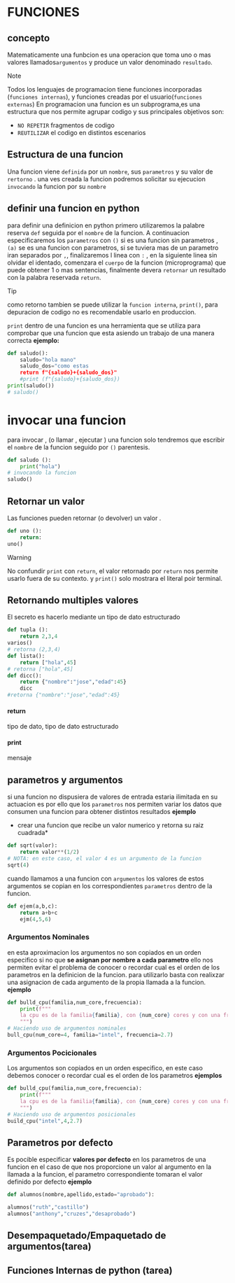 #   FUNCIONES
## concepto
Matematicamente una funbcion es una operacion que toma uno o mas valores llamados`argumentos` y produce un valor denominado `resultado`.
> [!NOTE]
> Todos los lenguajes de programacion tiene funciones incorporadas (`funciones internas`), y funciones creadas por el usuario(`funciones externas`)
En programacion una funcion es un subprograma,es una estructura que nos permite agrupar codigo y sus principales objetivos son:
- `NO REPETIR` fragmentos de codigo 
- `REUTILIZAR` el codigo en distintos escenarios
## Estructura de una funcion
Una funcion viene `definida` por un `nombre`, sus `parametros` y su valor de `rertorno` .
una ves creada la funcion podremos solicitar su ejecucion `invocando` la funcion por su `nombre`
## definir una funcion en python
para definir una definicion en python primero utilizaremos la palabre reserva `def` seguida por el `nombre` de la funcion. A continuacion especificaremos los `parametros` con `()` si es una funcion sin parametros , `(a)` se es una funcion con parametros, si se tuviera mas de un parametro iran separados por `,`, finalizaremos l linea con `:` , en la siguiente linea sin olvidar el identado, comenzara el `cuerpo` de la funcion (microprograma) que puede obtener 1 o mas sentencias, finalmente devera `retornar` un resultado con la palabra reservada `return`.
> [!TIP]
> como retorno tambien se puede utilizar la `funcion interna`, `print()`, para depuracion de codigo no es recomendable usarlo en produccion.
> 
> `print` dentro de una funcion  es una herramienta que se utiliza para comprobar que una funcion que esta asiendo un trabajo de una manera correcta
> **ejemplo:**
```python
def saludo():
    saludo="hola mano"
    saludo_dos="como estas
    return f"{saludo}+{saludo_dos}"
    #print (f"{saludo}+{saludo_dos})
print(saludo())
# saludo()
```
# invocar una funcion 
para invocar , (o llamar , ejecutar ) una funcion solo tendremos que escribir el `nombre` de la funcion seguido por `()` parentesis. 
```python
def saludo ():
    print("hola")
# invocando la funcion 
saludo()
```
## Retornar un valor
Las funciones pueden retornar (o devolver) un valor .
```python
def uno ():
    return:
uno()
```
> [!WARNING]
> No confundir  `print` con `return`, el valor retornado por `return` nos permite usarlo fuera de su contexto. y `print()` solo mostrara el literal poir terminal.

## Retornando multiples valores 
El secreto es hacerlo mediante un tipo de dato estructurado
```python
def tupla ():
    return 2,3,4
varios()
# retorna (2,3,4)
def lista():
    return ["hola",45]
# retorna ["hola",45]
def dicc():
    return {"nombre":"jose","edad":45}
    dicc 
#retorna {"nombre":"jose","edad":45}
```

#### return
tipo de dato, tipo de dato estructurado
#### print
mensaje

## parametros y argumentos
si una funcion no dispusiera de valores de entrada estaria ilimitada en su actuacion es por ello que los `parametros` nos permiten variar los datos que consumen una funcion para obtener distintos resultados
**ejemplo**
* crear una funcion que recibe un valor numerico y retorna su raiz cuadrada*
```python
def sqrt(valor):
    return valor**(1/2)
# NOTA: en este caso, el valor 4 es un argumento de la funcion
sqrt(4)
```

cuando llamamos a una funcion con `argumentos` los valores de estos argumentos se copian en los correspondientes `parametros` dentro de la funcion.
```python
def ejem(a,b,c):
    return a+b+c
    ejm(4,5,6)
```

### Argumentos Nominales 
 en esta aproximacion los argumentos no son copiados en un orden  especifico si no que **se asignan por nombre a cada parametro**  ello nos permiten evitar el problema de conocer o recordar cual es el orden de los parametros en la definicion de la funcion.
 para utilizarlo basta con realixzar una asignacion de cada argumento de la propia llamada a la funcion.
 **ejemplo**
```python
def bulld_cpu(familia,num_core,frecuencia):
    print(f"""
    la cpu es de la familia{familia}, con {num_core} cores y con una frecuencia de {frecuencia}
    """)
# Haciendo uso de argumentos nominales
bull_cpu(num_core=4, familia="intel", frecuencia=2.7)

```

### Argumentos Pocicionales
Los argumentos son copiados  en un orden especifico, en este caso debemos conocer o recordar cual es el orden de los parametros
**ejemplos**
```python
def bulld_cpu(familia,num_core,frecuencia):
    print(f"""
    la cpu es de la familia{familia}, con {num_core} cores y con una frecuencia de {frecuencia}
    """)
# Haciendo uso de argumentos posicionales
build_cpu("intel",4,2.7)
```
## Parametros por defecto
Es pocible especificar **valores por defecto**  en los parametros de una funcion en el caso de que nos proporcione un valor al argumento en la llamada a la funcion, el parametro correspondiente tomaran el valor definido por defecto
**ejemplo**
```python
def alumnos(nombre,apellido,estado="aprobado"):

alumnos("ruth","castillo")
alumnos("anthony","cruzes","desaprobado")
```
## Desempaquetado/Empaquetado de argumentos(tarea)

## Funciones Internas de python (tarea)

